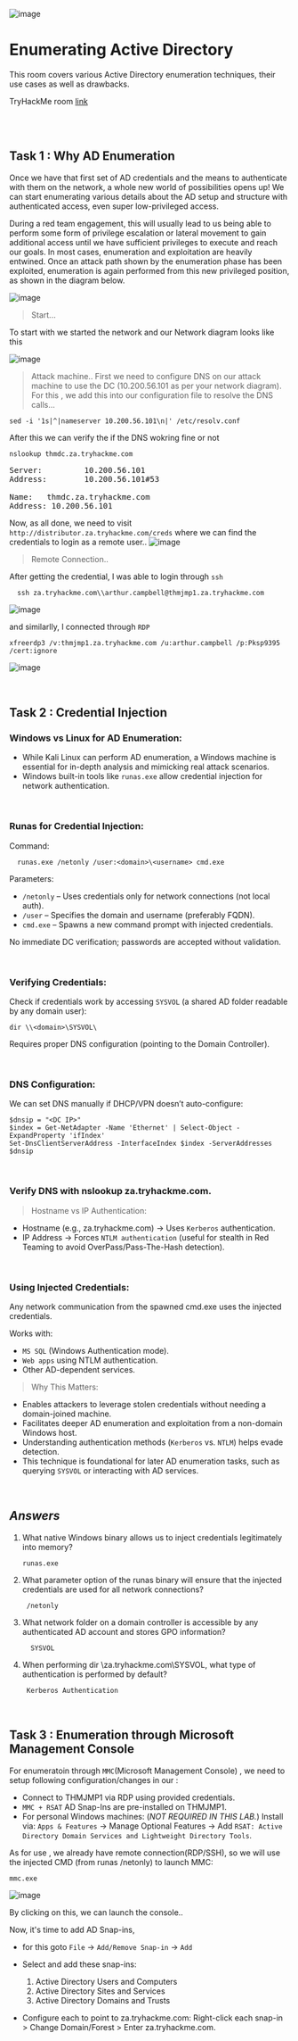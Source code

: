 ![image](https://github.com/user-attachments/assets/8c62fb6d-1a39-4cae-829a-fbc79354a3a7)

 # Enumerating Active Directory
This room covers various Active Directory enumeration techniques, their use cases as well as drawbacks.

TryHackMe room [link](https://tryhackme.com/room/adenumeration)

<br>
<br>

## Task 1 : Why AD Enumeration
   Once we have that first set of AD credentials and the means to authenticate with them on the network, a whole new world of possibilities opens up! We can start enumerating various details about the AD setup and structure with authenticated access, even super low-privileged access.

   
   During a red team engagement, this will usually lead to us being able to perform some form of privilege escalation or lateral movement to gain additional access until we have sufficient privileges to execute and reach our goals. In most cases, enumeration and exploitation are heavily entwined. Once an attack path shown by the enumeration phase has been exploited, enumeration is again performed from this new privileged position, as shown in the diagram below.

![image](https://github.com/user-attachments/assets/c5023ab4-4c68-432f-bc2f-c6f752b4f2f1)


> Start...

 To start with we started the network and our Network diagram looks like this

![image](https://github.com/user-attachments/assets/69048d28-730d-4b79-9590-ae3377fc4778)

> Attack machine.. 
First we need to configure DNS on our attack machine to use the DC (10.200.56.101 as per your network diagram). For this , we add this into our configuration file to resolve the DNS calls...
   
    sed -i '1s|^|nameserver 10.200.56.101\n|' /etc/resolv.conf

After this we can verify the if the DNS wokring fine or not 
  
    nslookup thmdc.za.tryhackme.com


<pre>
Server:         10.200.56.101
Address:        10.200.56.101#53

Name:   thmdc.za.tryhackme.com
Address: 10.200.56.101
</pre>

  
Now, as all done, we need to visit   `http://distributor.za.tryhackme.com/creds` where we can find the credentials to login as a remote user..
![image](https://github.com/user-attachments/assets/addefc95-8e41-49a0-948e-e7d062db4839)

> Remote Connection..

 After getting the credential, I was able to login through `ssh`
  
      ssh za.tryhackme.com\\arthur.campbell@thmjmp1.za.tryhackme.com
      
![image](https://github.com/user-attachments/assets/977a7180-a955-4e42-8d22-08f3b693e617)

and similarlly, I connected through `RDP`

    xfreerdp3 /v:thmjmp1.za.tryhackme.com /u:arthur.campbell /p:Pksp9395 /cert:ignore
    
![image](https://github.com/user-attachments/assets/21d578cc-7cab-44ac-896d-bbe838777d7b)

<br>

## Task 2 : Credential Injection

### Windows vs Linux for AD Enumeration:

- While Kali Linux can perform AD enumeration, a Windows machine is essential for in-depth analysis and mimicking real attack scenarios.
- Windows built-in tools like `runas.exe` allow credential injection for network authentication.

<br>

### Runas for Credential Injection:

Command:
    
      runas.exe /netonly /user:<domain>\<username> cmd.exe

Parameters:
  
  - `/netonly` – Uses credentials only for network connections (not local auth).
  - `/user` – Specifies the domain and username (preferably FQDN).
  - `cmd.exe` – Spawns a new command prompt with injected credentials.

No immediate DC verification; passwords are accepted without validation.

<br>

### Verifying Credentials:

Check if credentials work by accessing `SYSVOL` (a shared AD folder readable by any domain user):

    
    dir \\<domain>\SYSVOL\

Requires proper DNS configuration (pointing to the Domain Controller).

<br>

### DNS Configuration:
We can set DNS manually if DHCP/VPN doesn’t auto-configure:

    $dnsip = "<DC IP>"
    $index = Get-NetAdapter -Name 'Ethernet' | Select-Object -ExpandProperty 'ifIndex'
    Set-DnsClientServerAddress -InterfaceIndex $index -ServerAddresses $dnsip

<br>  

### Verify DNS with nslookup za.tryhackme.com.

 > Hostname vs IP Authentication:
   - Hostname (e.g., za.tryhackme.com) → Uses `Kerberos` authentication.
   - IP Address → Forces `NTLM authentication` (useful for stealth in Red Teaming to avoid OverPass/Pass-The-Hash detection).

<br>

### Using Injected Credentials:
Any network communication from the spawned cmd.exe uses the injected credentials.

Works with:

  - `MS SQL` (Windows Authentication mode).
  - `Web apps` using NTLM authentication.
  - Other AD-dependent services.

> Why This Matters:

- Enables attackers to leverage stolen credentials without needing a domain-joined machine.
- Facilitates deeper AD enumeration and exploitation from a non-domain Windows host.
- Understanding authentication methods (`Kerberos` vs. `NTLM`) helps evade detection.
- This technique is foundational for later AD enumeration tasks, such as querying `SYSVOL` or interacting with AD services.


<br>

## _Answers_

1. What native Windows binary allows us to inject credentials legitimately into memory?    

       runas.exe
     
3. What parameter option of the runas binary will ensure that the injected credentials are used for all network connections?

        /netonly

4. What network folder on a domain controller is accessible by any authenticated AD account and stores GPO information?

         SYSVOL
   
5. When performing dir \\za.tryhackme.com\SYSVOL, what type of authentication is performed by default?

        Kerberos Authentication

<br>

## Task 3 : Enumeration through Microsoft Management Console

For enumeratoin through `MMC`(Microsoft Management Console) , we need to setup following configuration/changes in our :

- Connect to THMJMP1 via RDP using provided credentials.
- `MMC + RSAT` AD Snap-Ins are pre-installed on THMJMP1.
- For personal Windows machines: (_NOT REQUIRED IN THIS LAB._)
   Install via: `Apps & Features` → Manage Optional Features → Add `RSAT: Active Directory Domain Services and Lightweight Directory Tools`.


As for use , we already have remote connection(RDP/SSH), so we will use the injected CMD (from runas /netonly) to launch MMC:

    mmc.exe

![image](https://github.com/user-attachments/assets/bfeb774e-4eb8-45c0-9cd9-3c8bf6e5f08d)

By clicking on this, we can launch the console..

Now, it's time to add AD Snap-ins, 
- for this goto `File` → `Add/Remove Snap-in` → `Add`
- Select and add these snap-ins:
  1. Active Directory Users and Computers
  2. Active Directory Sites and Services
  3. Active Directory Domains and Trusts

- Configure each to point to za.tryhackme.com:
     Right-click each snap-in > Change Domain/Forest > Enter za.tryhackme.com.


